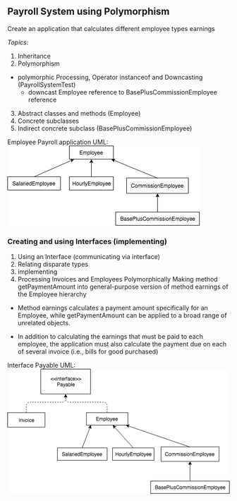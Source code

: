 ## Payroll System using Polymorphism
Create an application that calculates different employee types earnings

*Topics:*
1. Inheritance
2. Polymorphism
  - polymorphic Processing, Operator instanceof and Downcasting (PayrollSystemTest)
    - downcast Employee reference to BasePlusCommissionEmployee reference
3. Abstract classes and methods (Employee)
4. Concrete subclasses
5. Indirect concrete subclass (BasePlusCommissionEmployee)

Employee Payroll application UML:
![alt text](https://github.com/RenanBa/Devjava/blob/master/Images/employeeDiagram.png)

### Creating and using Interfaces (implementing)

1. Using an Interface (communicating via interface)
2. Relating disparate types
3. implementing
4. Processing Invoices and Employees Polymorphically
Making method getPaymentAmount into general-purpose version of method earnings of the Employee hierarchy
 * Method earnings calculates a payment amount specifically for an Employee, while
 getPaymentAmount can be applied to a broad range of unrelated objects.

 * In addition to calculating the earnings that must be paid to each employee, the application must also
 calculate the payment due on each of several invoice (i.e., bills for good purchased)

 Interface Payable UML:
 ![alt text](https://github.com/RenanBa/Devjava/blob/master/Images/employeeDiagram1.png)
